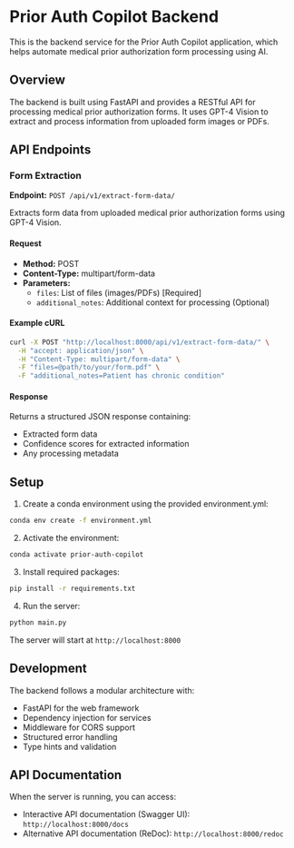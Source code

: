 # Prior Auth Copilot Backend

This is the backend service for the Prior Auth Copilot application, which helps automate medical prior authorization form processing using AI.

## Overview

The backend is built using FastAPI and provides a RESTful API for processing medical prior authorization forms. It uses GPT-4 Vision to extract and process information from uploaded form images or PDFs.

## API Endpoints

### Form Extraction

**Endpoint:** `POST /api/v1/extract-form-data/`

Extracts form data from uploaded medical prior authorization forms using GPT-4 Vision.

#### Request
- **Method:** POST
- **Content-Type:** multipart/form-data
- **Parameters:**
  - `files`: List of files (images/PDFs) [Required]
  - `additional_notes`: Additional context for processing (Optional)

#### Example cURL
```bash
curl -X POST "http://localhost:8000/api/v1/extract-form-data/" \
  -H "accept: application/json" \
  -H "Content-Type: multipart/form-data" \
  -F "files=@path/to/your/form.pdf" \
  -F "additional_notes=Patient has chronic condition"
```

#### Response
Returns a structured JSON response containing:
- Extracted form data
- Confidence scores for extracted information
- Any processing metadata

## Setup

1. Create a conda environment using the provided environment.yml:
```bash
conda env create -f environment.yml
```

2. Activate the environment:
```bash
conda activate prior-auth-copilot
```

3. Install required packages:
```bash
pip install -r requirements.txt
```

4. Run the server:
```bash
python main.py
```

The server will start at `http://localhost:8000`

## Development

The backend follows a modular architecture with:
- FastAPI for the web framework
- Dependency injection for services
- Middleware for CORS support
- Structured error handling
- Type hints and validation

## API Documentation

When the server is running, you can access:
- Interactive API documentation (Swagger UI): `http://localhost:8000/docs`
- Alternative API documentation (ReDoc): `http://localhost:8000/redoc` 